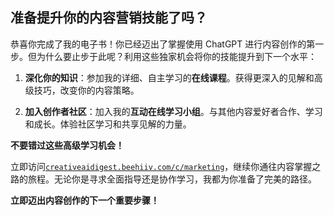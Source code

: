 ## 准备提升你的内容营销技能了吗？

恭喜你完成了我的电子书！你已经迈出了掌握使用 ChatGPT 进行内容创作的第一步。但为什么要止步于此呢？利用这些独家机会将你的技能提升到下一个水平：

1.  **深化你的知识**：参加我的详细、自主学习的**在线课程**。获得更深入的见解和高级技巧，改变你的内容策略。

1.  **加入创作者社区**：加入我的**互动在线学习小组**。与其他内容爱好者合作、学习和成长。体验社区学习和共享见解的力量。

**不要错过这些高级学习机会！**

立即访问[`creativeaidigest.beehiiv.com/c/marketing`](https://creativeaidigest.beehiiv.com/c/marketing)，继续你通往内容掌握之路的旅程。无论你是寻求全面指导还是协作学习，我都为你准备了完美的路径。

**立即迈出内容创作的下一个重要步骤！**
